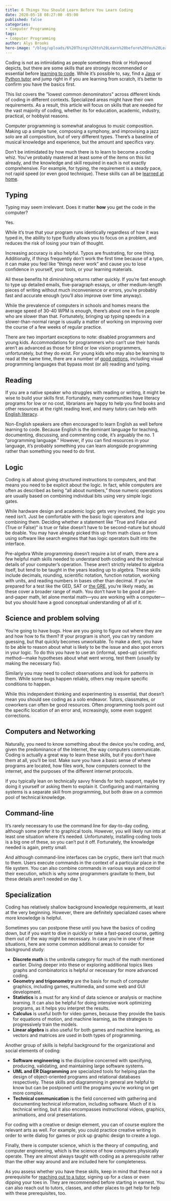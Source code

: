 ```yaml
---
title: 6 Things You Should Learn Before You Learn Coding
date: 2020-05-18 08:27:00 -05:00
published: false
categories:
- Computer Programming
tags:
- Computer Programming
author: Alys Brooks
hero-image: "/blog/uploads/6%20Things%20to%20Learn%20before%20You%20Learn%20Coding.png"
---
```


Coding is not as intimidating as people sometimes think or Hollywood depicts, but there are some skills that are strongly recommended or essential before [learning to code](https://www.wyzant.com/blog/learn-to-code/). While it’s possible to, say, find a [Java](https://www.wyzant.com/Java_tutors.aspx) or [Python tutor](https://www.wyzant.com/Python_tutors.aspx) and jump right in if you are learning from scratch, it’s better to confirm you have the basics first.

This list covers the "lowest common denominators" across different kinds of coding in different contexts. Specialized areas might have their own requirements. As a result, this article will focus on skills that are needed for the vast majority of coding, whether its for education, academic, industry, practical, or hobbyist reasons. 

Computer programming is somewhat analogous to music composition. Making up a simple tune, composing a symphony, and improvising a jazz solo are all composition, but of very different types. There’s a baseline of musical knowledge and experience, but the amount and specifics vary.

Don’t be intimidated by how much there is to learn to become a coding whiz. You've probably mastered at least some of the items on this list already, and the knowledge and skill required in each is not exactly comprehensive. For example, for typing, the requirement is a steady pace, not rapid speed (or even good technique). These skills can all be [learned at home](https://www.wyzant.com/blog/learning-at-home/).

## Typing

Typing may seem irrelevant. Does it matter **how** you get the code in the computer?

Yes.

While it’s true that your program runs identically regardless of how it was typed in, the ability to type fluidly allows you to focus on a problem, and reduces the risk of losing your train of thought.

Increasing accuracy is also helpful. Typos are frustrating, for one thing. Additionally, if things frequently don’t work the first time because of a typo, it can make you feel like “things never work” and cause you to lose confidence in yourself, your tools, or your learning materials.

All these benefits hit diminishing returns rather quickly. If you’re fast enough to type up detailed emails, five-paragraph essays, or other medium-length pieces of writing without much inconvenience or errors, you’re probably fast and accurate enough (you’ll also improve over time anyway).

While the prevalence of computers in schools and homes means the average speed of 30-40 WPM is enough, there’s about one in five people who are slower than that. Fortunately, bringing up typing speeds in a slower-than-normal range is usually a matter of working on improving over the course of a few weeks of regular practice.

There are two important exceptions to note: disabled programmers and young kids. Accommodations for programmers who can’t use their hands aren’t as advanced as those for blind or low vision programmers, unfortunately, but they do exist. For young kids who may also be learning to read at the same time, there are a number of [good options](https://www.wyzant.com/blog/coding-for-kids/), including visual programming languages that bypass most (or all) reading and typing.

## Reading

If you are a native speaker who struggles with reading or writing, it might be wise to build your skills first. Fortunately, many communities have literacy programs for low or no cost, librarians are happy to help you find books and other resources at the right reading level, and many tutors can help with [English literacy](https://www.wyzant.com/ESL_tutors.aspx).

Non-English speakers are often encouraged to learn English as well before learning to code. Because English is the dominant language for teaching, documenting, discussing, and commenting code, it’s arguably the no. 1 “programming language.” However, if you can find resources in your language, it’s probably something you can learn alongside programming rather than something you need to do first.

## Logic
Coding is all about giving structured instructions to computers, and that means you need to be explicit about the logic. In fact, while computers are often as described as being “all about numbers,” those numeric operations are usually based on combining individual bits using very simple logic gates.

While hardware design and academic logic gets very involved, the logic you need isn’t. Just be comfortable with the basic logic operators and combining them. Deciding whether a statement like “True and False and (True or False)” is true or false doesn’t have to be second-nature but should be doable. You may have already picked this up from math class or from using software like search engines that has logic operators built into the interface.

Pre-algebra
While programming doesn’t require a lot of math, there are a few helpful math skills needed to understand both coding and the technical details of your computer’s operation. These aren’t strictly related to algebra itself, but tend to be taught in the years leading up to algebra. These skills include decimals, rounding, scientific notation, function notation, working with units, and reading numbers in bases other than decimal. If you’ve prepared for a test like the GED, SAT or [the GRE](https://www.wyzant.com/blog/gre-math-formulas/), you’re likely ready, as these cover a broader range of math.
You don’t have to be good at pen-and-paper math, let alone mental math—you are working with a computer—but you should have a good conceptual understanding of all of it.

## Science and problem solving

You’re going to have bugs. How are you going to figure out where they are and how how to fix them? If your program is short, you can try random guessing, but that quickly becomes unworkable. To make a dent, you have to be able to reason about what is likely to be the issue and also spot errors in your logic. To do this you have to use an (informal, sped-up) scientific method—make hypotheses about what went wrong, test them (usually by making the necessary fix).

Similarly you may need to collect observations and look for patterns in them. While some bugs happen reliably, others may require specific conditions to happen.

While this independent thinking and experimenting is essential, that doesn’t mean you should see coding as a solo endeavor. Tutors, classmates, or coworkers can often be good resources. Often programming tools point out the specific location of an error and, increasingly, some even suggest corrections.

## Computers and Networking
Naturally, you need to know something about the device you’re coding, and, given the predominance of the Internet, the way computers communicate. Coding is actually a great way to learn these skills, but if you don’t have them at all, you’ll be lost. Make sure you have a basic sense of where programs are located, how files work, how computers connect to the internet, and the purposes of the different internet protocols.

If you typically lean on technically savvy friends for tech support, maybe try doing it yourself or asking them to explain it. Configuring and maintaining systems is a separate skill from programming, but both draw on a common pool of technical knowledge.

## Command-line
It’s rarely necessary to use the command line for day-to-day coding, although some prefer it to graphical tools. However, you will likely run into at least one situation where it’s needed. Unfortunately, installing coding tools is a big one of these, so you can’t put it off. Fortunately, the knowledge needed is again, pretty small.

And although command-line interfaces can be cryptic, there isn’t that much to them. Users execute commands in the context of a particular place in the file system. You can also combine commands in various ways and control their execution, which is why some programmers gravitate to them, but these details aren’t needed on day 1.

## Specialization
Coding has relatively shallow background knowledge requirements, at least at the very beginning. However, there are definitely specialized cases where more knowledge is helpful.

Sometimes you can postpone these until you have the basics of coding down, but if you want to dive in quickly or take a fast-paced course, getting them out of the way might be necessary. In case you’re in one of these situations, here are some common additional areas to consider for background study:

* **Discrete math** is the umbrella category for much of the math mentioned earlier. Diving deeper into these or exploring additional topics likes graphs and combinatorics is helpful or necessary for more advanced coding.
* **Geometry and trigonometry** are the basis for much of computer graphics, including games, multimedia, and some web and GUI development.
* **Statistics** is a must for any kind of data science or analysis or machine learning. It can also be helpful for doing intensive work optimizing programs, as it helps you interpret the results.
* **Calculus** is useful both for video games, because they provide the basis for equations of motion, and machine learning, as the strategies to progressively train the models.
* **Linear algebra** is also useful for both games and machine learning, as vectors and matrices are used in both types of programming.

Another group of skills is helpful background for the organizational and social elements of coding:

* **Software engineering** is the discipline concerned with specifying, producing, validating, and maintaining large software systems.
* **UML and ER Diagramming** are specialized tools for helping plan the design of object-oriented programs and relational databases respectively. These skills and diagramming in general are helpful to know but can be postponed until the programs you’re working on get more complex.
* **Technical communication** is the field concerned with gathering and documenting technical information, including software. Much of it is technical writing, but it also encompasses instructional videos, graphics, animations, and oral presentations.

For coding with a creative or design element, you can of course explore the relevant arts as well. For example, you could practice creative writing in order to write dialog for games or pick up graphic design to create a logo.

Finally, there is computer science, which is the theory of computing, and computer engineering, which is the science of how computers physically operate. They are almost always taught with coding as a prerequisite rather than the other way around and are included here for completeness.

As you assess whether you have these skills, keep in mind that these not a prerequisite for [reaching out to a tutor](https://www.wyzant.com/computer_programming_lessons.aspx), signing up for a class or even dipping your toes in. They are recommended before starting in earnest. You can also reach out to tutors, classes, and other places to get help for help with these prerequisites, too.

